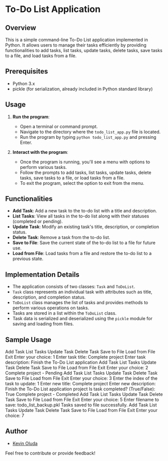 # To-Do List Application

## Overview
This is a simple command-line To-Do List application implemented in Python. It allows users to manage their tasks efficiently by providing functionalities to add tasks, list tasks, update tasks, delete tasks, save tasks to a file, and load tasks from a file.

## Prerequisites
- Python 3.x
- pickle (for serialization, already included in Python standard library)

## Usage
1. **Run the program**: 
    - Open a terminal or command prompt.
    - Navigate to the directory where the `todo_list_app.py` file is located.
    - Run the program by typing `python todo_list_app.py` and pressing Enter.

2. **Interact with the program**:
    - Once the program is running, you'll see a menu with options to perform various tasks.
    - Follow the prompts to add tasks, list tasks, update tasks, delete tasks, save tasks to a file, or load tasks from a file.
    - To exit the program, select the option to exit from the menu.

## Functionalities
- **Add Task**: Add a new task to the to-do list with a title and description.
- **List Tasks**: View all tasks in the to-do list along with their statuses (completed or pending).
- **Update Task**: Modify an existing task's title, description, or completion status.
- **Delete Task**: Remove a task from the to-do list.
- **Save to File**: Save the current state of the to-do list to a file for future use.
- **Load from File**: Load tasks from a file and restore the to-do list to a previous state.

## Implementation Details
- The application consists of two classes: `Task` and `ToDoList`.
- `Task` class represents an individual task with attributes such as title, description, and completion status.
- `ToDoList` class manages the list of tasks and provides methods to perform various operations on tasks.
- Tasks are stored in a list within the `ToDoList` class.
- Task data is serialized and deserialized using the `pickle` module for saving and loading from files.

## Sample Usage
Add Task
List Tasks
Update Task
Delete Task
Save to File
Load from File
Exit
Enter your choice: 1
Enter task title: Complete project
Enter task description: Finish the To-Do List application
Add Task
List Tasks
Update Task
Delete Task
Save to File
Load from File
Exit
Enter your choice: 2
Complete project - Pending
Add Task
List Tasks
Update Task
Delete Task
Save to File
Load from File
Exit
Enter your choice: 3
Enter the index of the task to update: 1
Enter new title: Complete project
Enter new description: Finish the To-Do List application project
Is task completed? (True/False): True
Complete project - Completed
Add Task
List Tasks
Update Task
Delete Task
Save to File
Load from File
Exit
Enter your choice: 5
Enter filename to save: todo_list_backup.pkl
Tasks saved to file successfully.
Add Task
List Tasks
Update Task
Delete Task
Save to File
Load from File
Exit
Enter your choice: 7


## Author
- [Kevin Oluda](https://github.com/254guru)

Feel free to contribute or provide feedback!

